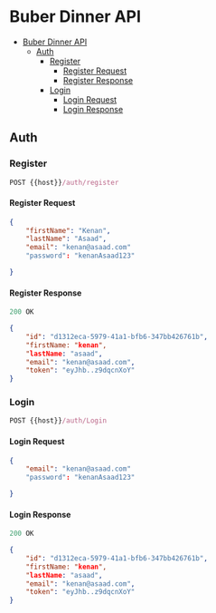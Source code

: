 # Buber Dinner API

- [Buber Dinner API](#buber-dinner-api)
	- [Auth](#auth)
		- [Register](#register)
			- [Register Request](#register-request)
			- [Register Response](#register-response)
		- [Login](#login)
			- [Login Request](#login-request)
			- [Login Response](#login-response)

## Auth

### Register

```js
POST {{host}}/auth/register
```

#### Register Request

```json
{
	"firstName": "Kenan",
	"lastName": "Asaad",
	"email": "kenan@asaad.com"
	"password": "kenanAsaad123"

}
```

#### Register Response
```js
200 OK
```

```json
{
	"id": "d1312eca-5979-41a1-bfb6-347bb426761b",
	"firstName: "kenan",
	"lastName: "asaad",
	"email": "kenan@asaad.com",
	"token": "eyJhb..z9dqcnXoY"
}
```

### Login

```js
POST {{host}}/auth/Login
```

#### Login Request

```json
{
	"email": "kenan@asaad.com"
	"password": "kenanAsaad123"

}
```

#### Login Response
```js
200 OK
```

```json
{
	"id": "d1312eca-5979-41a1-bfb6-347bb426761b",
	"firstName: "kenan",
	"lastName: "asaad",
	"email": "kenan@asaad.com",
	"token": "eyJhb..z9dqcnXoY"
}
```
